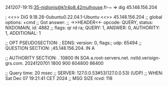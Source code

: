 241207-19:15:35-nidionis@k1r4p8.42mulhouse.fr-~
=> dig 45.148.156.204

; <<>> DiG 9.18.28-0ubuntu0.22.04.1-Ubuntu <<>> 45.148.156.204
;; global options: +cmd
;; Got answer:
;; ->>HEADER<<- opcode: QUERY, status: NXDOMAIN, id: 4882
;; flags: qr rd ra; QUERY: 1, ANSWER: 0, AUTHORITY: 1, ADDITIONAL: 1

;; OPT PSEUDOSECTION:
; EDNS: version: 0, flags:; udp: 65494
;; QUESTION SECTION:
;45.148.156.204.			IN	A

;; AUTHORITY SECTION:
.			10800	IN	SOA	a.root-servers.net. nstld.verisign-grs.com. 2024120701 1800 900 604800 86400

;; Query time: 20 msec
;; SERVER: 127.0.0.53#53(127.0.0.53) (UDP)
;; WHEN: Sat Dec 07 19:21:41 CET 2024
;; MSG SIZE  rcvd: 118

